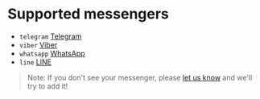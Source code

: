 # Supported messengers

- `telegram` [Telegram](https://telegram.org)
- `viber` [Viber](http://www.viber.com)
- `whatsapp` [WhatsApp](http://www.whatsapp.com)
- `line` [LINE](http://line.me/en/)

> Note: If you don't see your messenger, please [let us know](https://github.com/koddr/goodshare.js/issues/new) and we'll try to add it!
